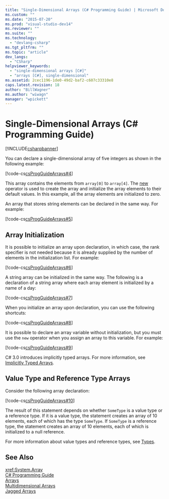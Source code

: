 ```yaml
---
title: "Single-Dimensional Arrays (C# Programming Guide) | Microsoft Docs"
ms.custom: ""
ms.date: "2015-07-20"
ms.prod: "visual-studio-dev14"
ms.reviewer: ""
ms.suite: ""
ms.technology: 
  - "devlang-csharp"
ms.tgt_pltfrm: ""
ms.topic: "article"
dev_langs: 
  - "CSharp"
helpviewer_keywords: 
  - "single-dimensional arrays [C#]"
  - "arrays [C#], single-dimensional"
ms.assetid: 2cec1196-1de0-49d2-baf2-c607c33310e8
caps.latest.revision: 18
author: "BillWagner"
ms.author: "wiwagn"
manager: "wpickett"
---
```

# Single-Dimensional Arrays (C# Programming Guide)
[!INCLUDE[csharpbanner](../../../includes/csharpbanner.md)]

You can declare a single-dimensional array of five integers as shown in the following example:  
  
 [!code-cs[csProgGuideArrays#4](../../../csharp/programming-guide/arrays/codesnippet/csharp/single-dimensional-arrays_1.cs)]  
  
 This array contains the elements from `array[0]` to `array[4]`. The [new](../../../csharp/language-reference/keywords/new.md) operator is used to create the array and initialize the array elements to their default values. In this example, all the array elements are initialized to zero.  
  
 An array that stores string elements can be declared in the same way. For example:  
  
 [!code-cs[csProgGuideArrays#5](../../../csharp/programming-guide/arrays/codesnippet/csharp/single-dimensional-arrays_2.cs)]  
  
## Array Initialization  
 It is possible to initialize an array upon declaration, in which case, the rank specifier is not needed because it is already supplied by the number of elements in the initialization list. For example:  
  
 [!code-cs[csProgGuideArrays#6](../../../csharp/programming-guide/arrays/codesnippet/csharp/single-dimensional-arrays_3.cs)]  
  
 A string array can be initialized in the same way. The following is a declaration of a string array where each array element is initialized by a name of a day:  
  
 [!code-cs[csProgGuideArrays#7](../../../csharp/programming-guide/arrays/codesnippet/csharp/single-dimensional-arrays_4.cs)]  
  
 When you initialize an array upon declaration, you can use the following shortcuts:  
  
 [!code-cs[csProgGuideArrays#8](../../../csharp/programming-guide/arrays/codesnippet/csharp/single-dimensional-arrays_5.cs)]  
  
 It is possible to declare an array variable without initialization, but you must use the `new` operator when you assign an array to this variable. For example:  
  
 [!code-cs[csProgGuideArrays#9](../../../csharp/programming-guide/arrays/codesnippet/csharp/single-dimensional-arrays_6.cs)]  
  
 C# 3.0 introduces implicitly typed arrays. For more information, see [Implicitly Typed Arrays](../../../csharp/programming-guide/arrays/implicitly-typed-arrays.md).  
  
## Value Type and Reference Type Arrays  
 Consider the following array declaration:  
  
 [!code-cs[csProgGuideArrays#10](../../../csharp/programming-guide/arrays/codesnippet/csharp/single-dimensional-arrays_7.cs)]  
  
 The result of this statement depends on whether `SomeType` is a value type or a reference type. If it is a value type, the statement creates an array of 10 elements, each of which has the type `SomeType`. If `SomeType` is a reference type, the statement creates an array of 10 elements, each of which is initialized to a null reference.  
  
 For more information about value types and reference types, see [Types](../../../csharp/language-reference/keywords/types.md).  
  
## See Also  
 <xref:System.Array>   
 [C# Programming Guide](../../../csharp/programming-guide/index.md)   
 [Arrays](../../../csharp/programming-guide/arrays/index.md)   
 [Multidimensional Arrays](../../../csharp/programming-guide/arrays/multidimensional-arrays.md)   
 [Jagged Arrays](../../../csharp/programming-guide/arrays/jagged-arrays.md)
